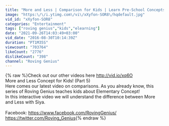 ```yaml
---
title: "More and Less | Comparison for Kids | Learn Pre-School Concepts with Siya | Part 5"
image: "https:\/\/i.ytimg.com\/vi\/xXyfon-SOR8\/hqdefault.jpg"
vid_id: "xXyfon-SOR8"
categories: "Entertainment"
tags: ["roving genius","kids","elearning"]
date: "2021-09-26T14:03:49+03:00"
vid_date: "2016-08-30T10:14:39Z"
duration: "PT1M35S"
viewcount: "703764"
likeCount: "2776"
dislikeCount: "398"
channel: "Roving Genius"
---
```

{% raw %}Check out our other videos here <a rel="nofollow" target="blank" href="http://vid.io/xq6O">http://vid.io/xq6O</a><br />More and Less Concept for Kids! (Part 5)<br />Here comes our latest video on comparisons. As you already know, this series of Roving Genius teaches kids about Elementary Concept!<br />In this interactive video we will understand the difference between More and Less with Siya.<br /><br />Facebook: <a rel="nofollow" target="blank" href="https://www.facebook.com/RovingGenius/">https://www.facebook.com/RovingGenius/</a><br /><a rel="nofollow" target="blank" href="https://twitter.com/Roving_Genius">https://twitter.com/Roving_Genius</a>{% endraw %}
